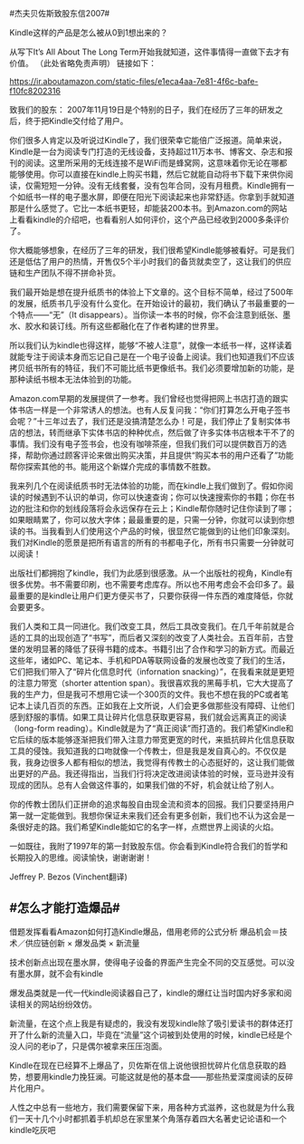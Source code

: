 #杰夫贝佐斯致股东信2007#

Kindle这样的产品是怎么被从0到1想出来的？

从写下It’s All About The Long Term开始我就知道，这件事情得一直做下去才有价值。
（此处省略免责声明）
链接如下：

https://ir.aboutamazon.com/static-files/e1eca4aa-7e81-4f6c-bafe-f10fc8202316

致我们的股东：
2007年11月19日是个特别的日子，我们在经历了三年的研发之后，终于把Kindle交付给了用户。

你们很多人肯定以及听说过Kindle了，我们很荣幸它能倍广泛报道。简单来说，Kindle是一台为阅读专门打造的无线设备，支持超过11万本书、博客文、杂志和报刊的阅读。这里所采用的无线连接不是WiFi而是蜂窝网，这意味着你无论在哪都能够使用。你可以直接在kindle上购买书籍，然后它就能自动将书下载下来供你阅读，仅需短短一分钟。没有无线套餐，没有包年合同，没有月租费。Kindle拥有一个如纸书一样的电子墨水屏，即便在阳光下阅读起来也非常舒适。你拿到手就知道那是什么感觉了。它比一本纸书更轻，却能装200本书。到Amazon.com的网站上看看kindle的介绍吧，也看看别人如何评价，这个产品已经收到2000多条评价了。

你大概能够想象，在经历了三年的研发，我们很希望Kindle能够被看好。可是我们还是低估了用户的热情，开售仅5个半小时我们的备货就卖空了，这让我们的供应链和生产团队不得不拼命补货。

我们最开始是想在提升纸质书的体验上下文章的。这个目标不简单，经过了500年的发展，纸质书几乎没有什么变化。在开始设计的最初，我们确认了书最重要的一个特点——“无”（It disappears）。当你读一本书的时候，你不会注意到纸张、墨水、胶水和装订线。所有这些都融化在了作者构建的世界里。

所以我们认为kindle也得这样，能够“不被人注意”，就像一本纸书一样，这样读着就能专注于阅读本身而忘记自己是在一个电子设备上阅读。我们也知道我们不应该拷贝纸书所有的特征，我们不可能比纸书更像纸书。我们必须要增加新的功能，是那种读纸书根本无法体验到的功能。

Amazon.com早期的发展提供了一参考。我们曾经也觉得把网上书店打造的跟实体书店一样是一个非常诱人的想法。也有人反复问我：“你们打算怎么开电子签书会呢？”十三年过去了，我们还是没搞清楚怎么办！可是，我们停止了复制实体书店的想法，转而继承下实体书店的种种优点，然后做了许多实体书店根本干不了的事情。我们没有电子签书会，也没有咖啡茶座，但我们我们可以提供数百万的选择，帮助你通过顾客评论来做出购买决策，并且提供“购买本书的用户还看了”功能帮你探索其他的书。能用这个新媒介完成的事情数不胜数。

我来列几个在阅读纸质书时无法体验的功能，而在kindle上我们做到了。假如你阅读的时候遇到不认识的单词，你可以快速查询；你可以快速搜索你的书籍；你在书边的批注和你的划线段落将会永远保存在云上；Kindle帮你随时记住你读到了哪；如果眼睛累了，你可以放大字体；最最重要的是，只需一分钟，你就可以读到你想读的书。当我看到人们使用这个产品的时候，很显然它能做到的让他们印象深刻。我们对Kindle的愿景是把所有语言的所有的书都电子化，所有书只需要一分钟就可以阅读！

出版社们都拥抱了kindle，我们为此感到很感激。从一个出版社的视角，Kindle有很多优势。书不需要印刷，也不需要考虑库存。所以也不用考虑会不会印多了。最最重要的是kindle让用户们更方便买书了，只要你获得一件东西的难度降低，你就会要更多。

我们人类和工具一同进化。我们改变工具，然后工具改变我们。在几千年前就是合适的工具的出现创造了“书写”，而后者又深刻的改变了人类社会。五百年前，古登堡的发明显著的降低了获得书籍的成本。书籍引出了合作和学习的新方式。而最近这些年，诸如PC、笔记本、手机和PDA等联网设备的发展也改变了我们的生活，它们把我们带入了“碎片化信息时代（infornation snacking）”，在我看来就是更短的注意力带宽（shorter attention span）。我很喜欢我的黑莓手机，它大大提高了我的生产力，但是我可不想用它读一个300页的文件。我也不想在我的PC或者笔记本上读几百页的东西。正如我在上文所说，人们会更多做那些没有障碍、让他们感到舒服的事情。如果工具让碎片化信息获取更容易，我们就会远离真正的阅读（long-form reading）。Kindle就是为了“真正阅读”而打造的。我们希望Kindle和它后续的版本能够逐渐把我们带入注意力带宽更宽的时代，来抵抗碎片化信息获取工具的侵蚀。我知道我的口吻就像一个传教士，但是我是发自真心的。不仅仅是我，我身边很多人都有相似的想法，我觉得有传教士的心态挺好的，这让我们能做出更好的产品。我还得指出，当我们行将决定改进阅读体验的时候，亚马逊并没有现成的团队。总有人会做这件事的，如果我们做的不好，机会就让给了别人。

你的传教士团队们正拼命的追求每股自由现金流和资本的回报。我们只要坚持用户第一就一定能做到。我想你保证未来我们还会有更多创新，我们也不认为这会是一条很好走的路。我们希望Kindle能如它的名字一样，点燃世界上阅读的火焰。

一如既往，我附了1997年的第一封致股东信。你会看到Kindle符合我们的哲学和长期投入的思维。阅读愉快，谢谢谢谢！

Jeffrey P. Bezos
(Vinchent翻译)

## #怎么才能打造爆品#
借题发挥看看Amazon如何打造Kindle爆品，借用老师的公式分析
爆品机会＝技术／供应链创新 × 爆发品类 × 新流量

技术创新点出现在墨水屏，使得电子设备的界面产生完全不同的交互感觉。可以没有墨水屏，就不会有kindle

爆发品类就是一代一代kindle阅读器自己了，kindle的爆红让当时国内好多家和阅读相关的网站纷纷效仿。

新流量，在这个点上我是有疑虑的，我没有发现kindle除了吸引爱读书的群体还打开了什么新的流量入口，毕竟在“流量”这个词被到处使用的时候，kindle已经是个没人问的老ip了，只是偶尔被拿来压压泡面。

Kindle在现在已经算不上爆品了，贝佐斯在信上说他很担忧碎片化信息获取的趋势，想要用kindle力挽狂澜。可能这就是他的基本盘——那些热爱深度阅读的反碎片化用户。

人性之中总有一些地方，我们需要保留下来，用各种方式滋养，这也就是为什么我们一天十几个小时都抓着手机却总在家里某个角落存着四大名著史记论语和一个kindle吃灰吧